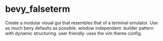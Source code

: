 # bevy_falseterm
Create a modular visual gui that resembles that of a terminal emulator. 
Use as much bevy defaults as possible. 
window independent.
builder pattern with dynamic structuring.
user friendly. 
uses the vim theme config.
